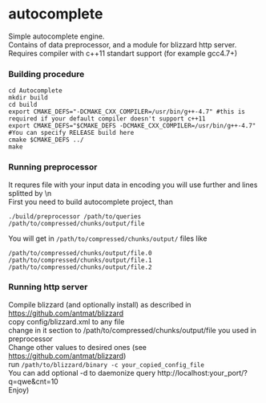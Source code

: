 autocomplete
============
Simple autocomplete engine.  
Contains of data preprocessor, and a module for blizzard http server.  
Requires compiler with c++11 standart support (for example gcc4.7+)  

### Building procedure
    cd Autocomplete
    mkdir build
    cd build
    export CMAKE_DEFS="-DCMAKE_CXX_COMPILER=/usr/bin/g++-4.7" #this is required if your default compiler doesn't support c++11
    export CMAKE_DEFS="$CMAKE_DEFS -DCMAKE_CXX_COMPILER=/usr/bin/g++-4.7" #You can specify RELEASE build here
    cmake $CMAKE_DEFS ../
    make

### Running preprocessor
It requres file with your input data in encoding you will use further and lines splitted by \n  
First you need to build autocomplete project, than
```cd Autocomplete
./build/preprocessor /path/to/queries /path/to/compressed/chunks/output/file
```

You will get in `/path/to/compressed/chunks/output/` files like
```/path/to/compressed/chunks/output/file
/path/to/compressed/chunks/output/file.0
/path/to/compressed/chunks/output/file.1
/path/to/compressed/chunks/output/file.2
```

### Running http server
Compile blizzard (and optionally install) as described in https://github.com/antmat/blizzard  
copy config/blizzard.xml to any file  
change in it <params> section to /path/to/compressed/chunks/output/file you used in preprocessor  
Change other values to desired ones (see https://github.com/antmat/blizzard)  
run `/path/to/blizzard/binary -c your_copied_config_file`  
You can add optional -d to daemonize
query http://localhost:your_port/?q=qwe&cnt=10  
Enjoy)
